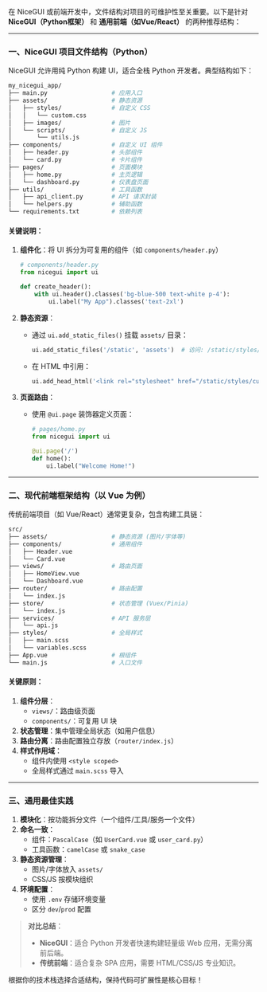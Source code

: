 在 NiceGUI 或前端开发中，文件结构对项目的可维护性至关重要。以下是针对 **NiceGUI（Python框架）** 和 **通用前端（如Vue/React）** 的两种推荐结构：

---

### 一、NiceGUI 项目文件结构（Python）
NiceGUI 允许用纯 Python 构建 UI，适合全栈 Python 开发者。典型结构如下：

```bash
my_nicegui_app/
├── main.py                  # 应用入口
├── assets/                  # 静态资源
│   ├── styles/              # 自定义 CSS
│   │   └── custom.css
│   ├── images/              # 图片
│   └── scripts/             # 自定义 JS
│       └── utils.js
├── components/              # 自定义 UI 组件
│   ├── header.py            # 头部组件
│   └── card.py              # 卡片组件
├── pages/                   # 页面模块
│   ├── home.py              # 主页逻辑
│   └── dashboard.py         # 仪表盘页面
├── utils/                   # 工具函数
│   ├── api_client.py        # API 请求封装
│   └── helpers.py           # 辅助函数
└── requirements.txt         # 依赖列表
```

#### 关键说明：
1. **组件化**：将 UI 拆分为可复用的组件（如 `components/header.py`）
   ```python
   # components/header.py
   from nicegui import ui

   def create_header():
       with ui.header().classes('bg-blue-500 text-white p-4'):
           ui.label("My App").classes('text-2xl')
   ```

2. **静态资源**：
   - 通过 `ui.add_static_files()` 挂载 `assets/` 目录：
     ```python
     ui.add_static_files('/static', 'assets')  # 访问: /static/styles/custom.css
     ```
   - 在 HTML 中引用：
     ```python
     ui.add_head_html('<link rel="stylesheet" href="/static/styles/custom.css">')
     ```

3. **页面路由**：
   - 使用 `@ui.page` 装饰器定义页面：
     ```python
     # pages/home.py
     from nicegui import ui

     @ui.page('/')
     def home():
         ui.label("Welcome Home!")
     ```

---

### 二、现代前端框架结构（以 Vue 为例）
传统前端项目（如 Vue/React）通常更复杂，包含构建工具链：
```bash
src/
├── assets/                  # 静态资源 (图片/字体等)
├── components/              # 通用组件
│   ├── Header.vue
│   └── Card.vue
├── views/                   # 路由页面
│   ├── HomeView.vue
│   └── Dashboard.vue
├── router/                  # 路由配置
│   └── index.js
├── store/                   # 状态管理 (Vuex/Pinia)
│   └── index.js
├── services/                # API 服务层
│   └── api.js
├── styles/                  # 全局样式
│   ├── main.scss
│   └── variables.scss
├── App.vue                  # 根组件
└── main.js                  # 入口文件
```

#### 关键原则：
1. **组件分层**：
   - `views/`：路由级页面
   - `components/`：可复用 UI 块
2. **状态管理**：集中管理全局状态（如用户信息）
3. **路由分离**：路由配置独立存放（`router/index.js`）
4. **样式作用域**：
   - 组件内使用 `<style scoped>`
   - 全局样式通过 `main.scss` 导入

---

### 三、通用最佳实践
1. **模块化**：按功能拆分文件（一个组件/工具/服务一个文件）
2. **命名一致**：
   - 组件：`PascalCase`（如 `UserCard.vue` 或 `user_card.py`）
   - 工具函数：`camelCase` 或 `snake_case`
3. **静态资源管理**：
   - 图片/字体放入 `assets/`
   - CSS/JS 按模块组织
4. **环境配置**：
   - 使用 `.env` 存储环境变量
   - 区分 `dev`/`prod` 配置

> **对比总结**：
> - **NiceGUI**：适合 Python 开发者快速构建轻量级 Web 应用，无需分离前后端。
> - **传统前端**：适合复杂 SPA 应用，需要 HTML/CSS/JS 专业知识。

根据你的技术栈选择合适结构，保持代码可扩展性是核心目标！
